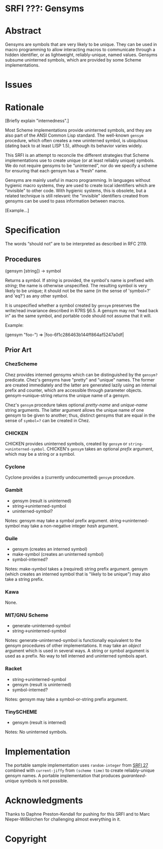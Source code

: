 # SRFI ???: Gensyms

# Abstract

Gensyms are symbols that are very likely to be unique. They
can be used in macro programming to allow interacting
macros to communicate through a hidden identifier, or
as lightweight, reliably-unique, named values. Gensyms subsume uninterned
symbols, which are provided by some Scheme implementations.

# Issues

# Rationale

[Briefly explain "internedness".]

Most Scheme implementations provide uninterned symbols, and they
are also part of the ANSI Common Lisp standard. The well-known
`gensym` procedure, which often creates a new uninterned symbol,
is ubiquitous (dating back to at least LISP 1.5), although its
behavior varies widely.

This SRFI is an attempt to reconcile the different strategies that
Scheme implementations use to create unique (or at least reliably
unique) symbols. We do not require gensyms to be “uninterned”, nor do
we specify a scheme for ensuring that each gensym has a “fresh”
name.

Gensyms are mainly useful in macro programming. In
languages without hygienic macro systems, they are used to create
local identifiers which are "invisible" to other code. With hygienic
systems, this is obsolete, but a related technique
is still relevant: the "invisible" identifiers created from gensyms
can be used to pass information between macros.

[Example...]

# Specification

The words “should not” are to be interpreted as described in RFC 2119.

## Procedures

(gensym [string]) -> symbol

Returns a symbol. If *string* is provided, the symbol's name is
prefixed with *string*; the name is otherwise unspecified. The
resulting symbol is very likely to be unique; it should not be
the same (in the sense of 'symbol=?' and 'eq?') as any other symbol.

It is unspecified whether a symbol created by `gensym` preserves the
write/read invariance described in R7RS §6.5. A gensym may not “read
back in” as the same symbol, and portable code should not assume that it
will.

Example:

(gensym "foo-") =>
  |foo-6f1c286463b144ff864af5247a0df|


## Prior Art

### ChezScheme

Chez provides interned gensyms which can be
distinguished by the `gensym?` predicate. Chez's gensyms
have "pretty" and "unique" names. The former are created
immediately and the latter are generated lazily using an internal
prefix and counter, which are accessible through parameter objects.
gensym->unique-string returns the unique name of a gensym.

Chez's `gensym` procedure takes optional *pretty-name* and
*unique-name* string arguments. The latter argument allows the unique
name of one gensym to be given to another; thus, distinct gensyms that
are equal in the sense of `symbol=?` can be created in Chez.


### CHICKEN

CHICKEN provides uninterned symbols, created by `gensym` or
`string->uninterned-symbol`. CHICKEN's `gensym` takes an
optional *prefix* argument, which may be a string or a symbol.


### Cyclone

Cyclone provides a (currently undocumented) `gensym` procedure.


### Gambit

* gensym (result is uninterned)
* string->uninterned-symbol
* uninterned-symbol?

Notes: gensym may take a symbol prefix argument.
string->uninterned-symbol may take a non-negative integer *hash*
argument.


### Guile

* gensym (creates an interned symbol)
* make-symbol (creates an uninterned symbol)
* symbol-interned?

Notes: make-symbol takes a (required) string prefix argument. gensym
(which creates an interned symbol that is "likely to be unique") may
also take a string prefix.


### Kawa

None.


### MIT/GNU Scheme

* generate-uninterned-symbol
* string->uninterned-symbol

Notes: generate-uninterned-symbol is functionally equivalent to the
gensym procedures of other implementations. It may take an *object*
argument which is used in several ways. A string or symbol argument is
used as a prefix. No way to tell interned and uninterned symbols
apart.


### Racket

* string->uninterned-symbol
* gensym (result is uninterned)
* symbol-interned?

Notes: gensym may take a symbol-or-string prefix argument.


### TinySCHEME

* gensym (result is interned)

Notes: No uninterned symbols.


# Implementation

The portable sample implementation uses `random-integer` from
[SRFI 27](https://srfi.schemers.org/srfi-27/) combined with
`current-jiffy` from `(scheme time)` to create reliably-unique
gensym names. A portable implementation that produces
*guaranteed*-unique symbols is not possible.

# Acknowledgments

Thanks to Daphne Preston-Kendall for pushing for this SRFI and to
Marc Nieper-Wißkirchen for challenging almost everything in it.

# Copyright
